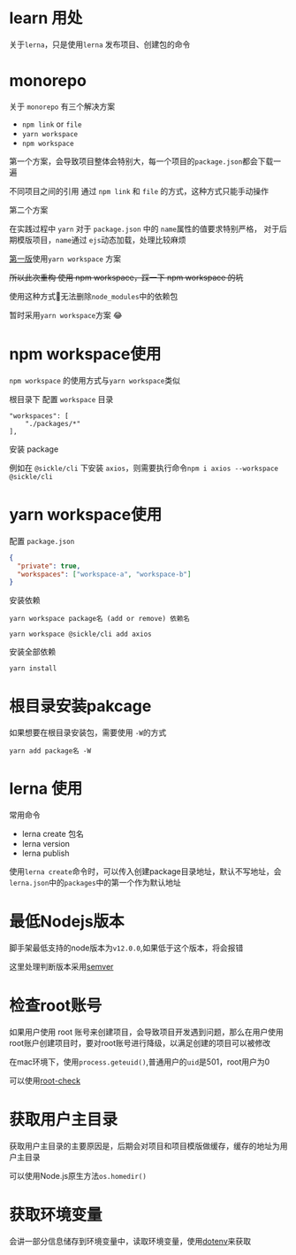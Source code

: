 # learn 用处
关于`lerna`，只是使用`lerna` 发布项目、创建包的命令

# monorepo

关于 `monorepo` 有三个解决方案
* `npm link` or `file`
* `yarn workspace`
* `npm workspace`

第一个方案，会导致项目整体会特别大，每一个项目的`package.json`都会下载一遍

不同项目之间的引用 通过 `npm link` 和 `file` 的方式，这种方式只能手动操作

第二个方案

在实践过程中 `yarn` 对于 `package.json` 中的 `name`属性的值要求特别严格， 对于后期模版项目，`name`通过 `ejs`动态加载，处理比较麻烦

[第一版](https://github.com/TaroSunn/sickle-cli/tree/main)使用`yarn workspace` 方案

~~所以此次重构 使用 npm workspace，踩一下 npm workspace 的坑~~

使用这种方式无法删除`node_modules`中的依赖包

暂时采用`yarn workspace`方案 😂

# npm workspace使用
 
`npm workspace` 的使用方式与`yarn workspace`类似

根目录下 配置 `workspace` 目录

```
"workspaces": [
    "./packages/*"
],
```

安装 package

例如在 `@sickle/cli` 下安装 `axios`，则需要执行命令`npm i axios --workspace @sickle/cli`

# yarn workspace使用

配置 `package.json`
``` json
{
  "private": true,
  "workspaces": ["workspace-a", "workspace-b"]
}
```

安装依赖

```
yarn workspace package名 (add or remove) 依赖名

yarn workspace @sickle/cli add axios
```

安装全部依赖
```
yarn install
```

# 根目录安装pakcage
如果想要在根目录安装包，需要使用 `-W`的方式

```
yarn add package名 -W
```


# lerna 使用

常用命令
* lerna create 包名
* lerna version
* lerna publish

使用`lerna create`命令时，可以传入创建package目录地址，默认不写地址，会`lerna.json`中的`packages`中的第一个作为默认地址 

# 最低Nodejs版本

脚手架最低支持的node版本为`v12.0.0`,如果低于这个版本，将会报错

这里处理判断版本采用[semver](https://www.npmjs.com/package/semver)

# 检查root账号

如果用户使用 root 账号来创建项目，会导致项目开发遇到问题，那么在用户使用root账户创建项目时，要对root账号进行降级，以满足创建的项目可以被修改

在mac环境下，使用`process.geteuid()`,普通用户的`uid`是501，root用户为0

可以使用[root-check](https://www.npmjs.com/package/root-check)

# 获取用户主目录

获取用户主目录的主要原因是，后期会对项目和项目模版做缓存，缓存的地址为用户主目录

可以使用Node.js原生方法`os.homedir()`

# 获取环境变量

会讲一部分信息储存到环境变量中，读取环境变量，使用[dotenv](https://www.npmjs.com/package/dotenv)来获取
